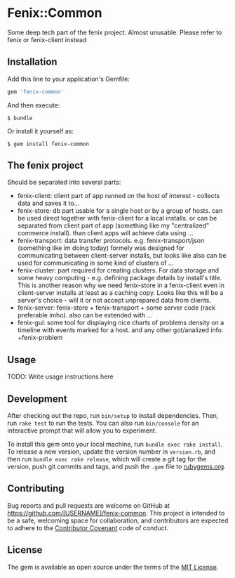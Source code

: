 # Fenix::Common

Some deep tech part of the fenix project. Almost unusable. Please refer to fenix or fenix-client instead

## Installation

Add this line to your application's Gemfile:

```ruby
gem 'fenix-common'
```

And then execute:

    $ bundle

Or install it yourself as:

    $ gem install fenix-common

## The fenix project
Should be separated into several parts: 

+ fenix-client: client part of app runned on the host of interest - collects data and saves it to...
+ fenix-store: db part usable for a single host or by a group of hosts. 
can be used direct together with fenix-client for a local installs. or can be separated from client 
part of app (something like my "centralized" commerce install). than client apps will achieve data using ...
+ fenix-transport: data transfer protocols. e.g. fenix-transport/json (something like im doing today)
formely was designed for communicating between client-server installs, but looks like also can be used for
communicating in some kind of clusters of ...
+ fenix-cluster: part required for creating clusters. For data storage and some heavy computing - 
e.g. defining package details by install's title. This is another reason why we need fenix-store in a fenix-client even in 
client-server installs at least as a caching copy. Looks like this will be a server's choice - will it or not accept 
unprepared data from clients. 
+ fenix-server: fenix-store + fenix-transport + some server code (rack preferable imho). also can be extended with ...
+ fenix-gui: some tool for displaying nice charts of problems density on a timeline with events marked for a host.
and any other got/analized info.
+fenix-problem

## Usage

TODO: Write usage instructions here

## Development

After checking out the repo, run `bin/setup` to install dependencies. Then, run `rake test` to run the tests. You can also run `bin/console` for an interactive prompt that will allow you to experiment.

To install this gem onto your local machine, run `bundle exec rake install`. To release a new version, update the version number in `version.rb`, and then run `bundle exec rake release`, which will create a git tag for the version, push git commits and tags, and push the `.gem` file to [rubygems.org](https://rubygems.org).

## Contributing

Bug reports and pull requests are welcome on GitHub at https://github.com/[USERNAME]/fenix-common. This project is intended to be a safe, welcoming space for collaboration, and contributors are expected to adhere to the [Contributor Covenant](contributor-covenant.org) code of conduct.


## License

The gem is available as open source under the terms of the [MIT License](http://opensource.org/licenses/MIT).

